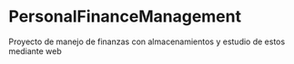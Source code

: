 # PersonalFinanceManagement
Proyecto de manejo de finanzas con almacenamientos y estudio de estos mediante web


